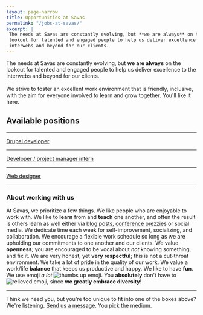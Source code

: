 ```yaml
---
layout: page-narrow
title: Opportunities at Savas
permalink: "/jobs-at-savas/"
excerpt: |
 The needs at Savas are constantly evolving, but *​*we are always**​ on the
 lookout for talented and engaged people to help us deliver excellence to the
 interwebs and beyond for our clients.
---
```


<p class="page-description">
  The needs at Savas are constantly evolving, but ​<b>we are always</b> on
  the lookout for talented and engaged people to help us deliver excellence to
  the interwebs and beyond for our clients.

 <br>
 <br>
  We strive to foster an excellent work environment that is friendly, inclusive,
  with the aim
   for everyone involved to learn and grow together. You'll like it here.
</p>

## Available positions
---
[Drupal developer](/drupal-developer)

---
[Developer / project manager intern](/intern)

---
[Web designer](/web-designer)

---

### About working with us
At Savas, we prioritize a few things. We like people who are enjoyable to work
with. We like to **learn** from and **teach** one another, and often the result is others
 learn as well either via [blog posts](/news),
 [conference prezzies](http://chrisarusso.github.io/asheville.html#/) or social media.
We dedicate time each week for self-improvement, socializing, and collaboration.
We encourage a flexible work schedule
so long as we are upholding our commitments to one another and our clients. We
value **openness**; you are encouraged to be vocal about _not_ knowing something,
and fix it. We are very honest, yet **very respectful**; this is not a cut-throat
environment.
We take a lot of pride in the quality of our work. We value a work/life **balance**
that keeps us productive and happy. We like to have **fun**.
We use emoji _a lot_ <img src="http://www.emoji-cheat-sheet.com/graphics/emojis/thumbsup.png" alt="thumbs up emoji" class="emoji">.
You **absolutely** don't have to <img src="http://www.emoji-cheat-sheet.com/graphics/emojis/relieved.png" alt="relieved emoji" class="emoji">,
since **we greatly embrace diversity**!

---

Think we need you, but you're too unique to fit into one of the boxes above?
We're listening. <a href="/contact">Send us a message</a>. You pick the medium.
